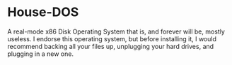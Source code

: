 # House-DOS
A real-mode x86 Disk Operating System that is, and forever will be, mostly useless. I endorse this operating system, but before installing it, I would recommend backing all your files up, unplugging your hard drives, and plugging in a new one.
